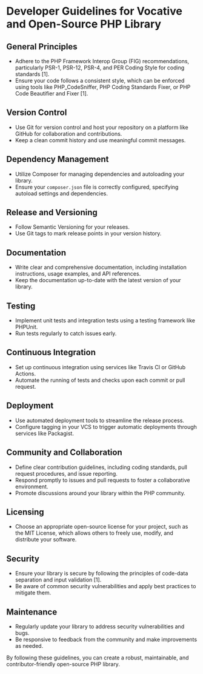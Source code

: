 # Developer Guidelines for Vocative and Open-Source PHP Library

## General Principles

- Adhere to the PHP Framework Interop Group (FIG) recommendations, particularly PSR-1, PSR-12, PSR-4, and PER Coding Style for coding standards [1].
- Ensure your code follows a consistent style, which can be enforced using tools like PHP_CodeSniffer, PHP Coding Standards Fixer, or PHP Code Beautifier and Fixer [1].

## Version Control

- Use Git for version control and host your repository on a platform like GitHub for collaboration and contributions.
- Keep a clean commit history and use meaningful commit messages.

## Dependency Management

- Utilize Composer for managing dependencies and autoloading your library.
- Ensure your `composer.json` file is correctly configured, specifying autoload settings and dependencies.

## Release and Versioning

- Follow Semantic Versioning for your releases.
- Use Git tags to mark release points in your version history.

## Documentation

- Write clear and comprehensive documentation, including installation instructions, usage examples, and API references.
- Keep the documentation up-to-date with the latest version of your library.

## Testing

- Implement unit tests and integration tests using a testing framework like PHPUnit.
- Run tests regularly to catch issues early.

## Continuous Integration

- Set up continuous integration using services like Travis CI or GitHub Actions.
- Automate the running of tests and checks upon each commit or pull request.

## Deployment

- Use automated deployment tools to streamline the release process.
- Configure tagging in your VCS to trigger automatic deployments through services like Packagist.

## Community and Collaboration

- Define clear contribution guidelines, including coding standards, pull request procedures, and issue reporting.
- Respond promptly to issues and pull requests to foster a collaborative environment.
- Promote discussions around your library within the PHP community.

## Licensing

- Choose an appropriate open-source license for your project, such as the MIT License, which allows others to freely use, modify, and distribute your software.

## Security

- Ensure your library is secure by following the principles of code-data separation and input validation [1].
- Be aware of common security vulnerabilities and apply best practices to mitigate them.

## Maintenance

- Regularly update your library to address security vulnerabilities and bugs.
- Be responsive to feedback from the community and make improvements as needed.

By following these guidelines, you can create a robust, maintainable, and contributor-friendly open-source PHP library.
